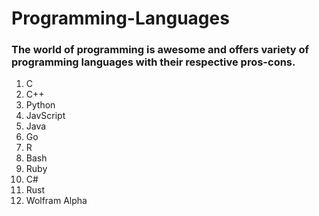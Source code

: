 # Programming-Languages

### The world of programming is awesome and offers variety of programming languages with their respective pros-cons.
1. C
2. C++
3. Python
3. JavScript
4. Java
5. Go
6. R
7. Bash
8. Ruby
9. C#
10. Rust
11. Wolfram Alpha
